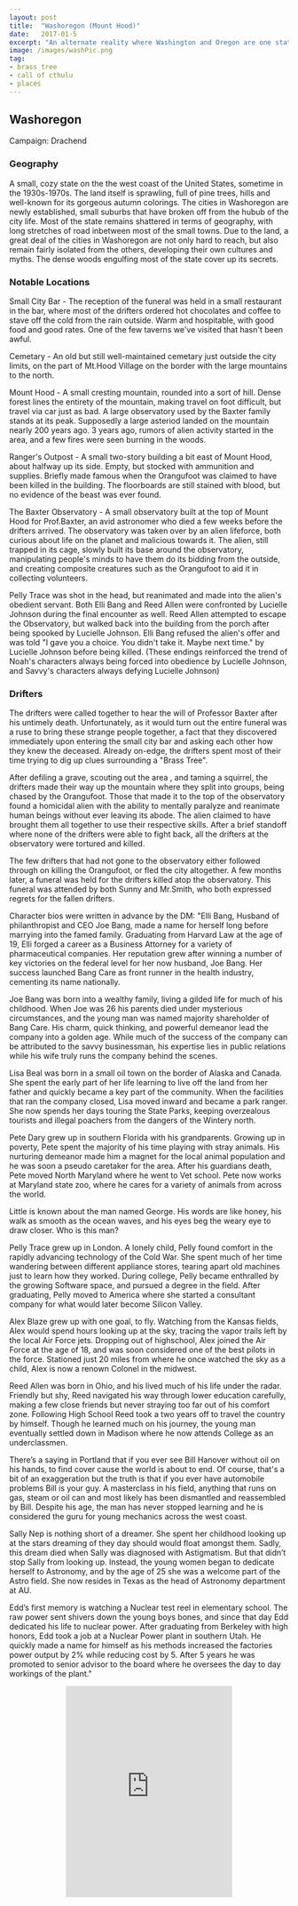 ```yaml
---
layout: post
title:  "Washoregon (Mount Hood)"
date:   2017-01-5
excerpt: "An alternate reality where Washington and Oregon are one state."
image: /images/washPic.png
tag:
- brass tree
- call of cthulu
- places 
---
```


## Washoregon
Campaign: Drachend

### Geography
A small, cozy state on the the west coast of the United States, sometime in the 1930s-1970s. The land itself is sprawling, full of pine trees, hills and well-known for its gorgeous autumn colorings. The cities in Washoregon are newly established, small suburbs that have broken off from the hubub of the city life. Most of the state remains shattered in terms of geography, with long stretches of road inbetween most of the small towns. Due to the land, a great deal of the cities in Washoregon are not only hard to reach, but also remain fairly isolated from the others, developing their own cultures and myths. The dense woods engulfing most of the state cover up its secrets.

### Notable Locations
Small City Bar - The reception of the funeral was held in a small restaurant in the bar, where most of the drifters ordered hot chocolates and coffee to stave off the cold from the rain outside. Warm and hospitable, with good food and good rates. One of the few taverns we've visited that hasn't been awful.

Cemetary - An old but still well-maintained cemetary just outside the city limits, on the part of Mt.Hood Village on the border with the large mountains to the north.

Mount Hood - A small cresting mountain, rounded into a sort of hill. Dense forest lines the entirety of the mountain, making travel on foot difficult, but travel via car just as bad. A large observatory used by the Baxter family stands at its peak. Supposedly a large asteriod landed on the mountain nearly 200 years ago. 3 years ago, rumors of alien activity started in the area, and a few fires were seen burning in the woods.

Ranger's Outpost - A small two-story building a bit east of Mount Hood, about halfway up its side. Empty, but stocked with ammunition and supplies. Briefly made famous when the Orangufoot was claimed to have been killed in the building. The floorboards are still stained with blood, but no evidence of the beast was ever found.

The Baxter Observatory - A small observatory built at the top of Mount Hood for Prof.Baxter, an avid astronomer who died a few weeks before the drifters arrived. The observatory was taken over by an alien lifeforce, both curious about life on the planet and malicious towards it. The alien, still trapped in its cage, slowly built its base around the observatory, manipulating people's minds to have them do its bidding from the outside, and creating composite creatures such as the Orangufoot to aid it in collecting volunteers. 

Pelly Trace was shot in the head, but reanimated and made into the alien's obedient servant. Both Elli Bang and Reed Allen were confronted by Lucielle Johnson during the final encounter as well. Reed Allen attempted to escape the Observatory, but walked back into the building from the porch after being spooked by Lucielle Johnson. Elli Bang refused the alien's offer and was told "I gave you a choice. You didn't take it. Maybe next time." by Lucielle Johnson before being killed. (These endings reinforced the trend of Noah's characters always being forced into obedience by Lucielle Johnson, and Savvy's characters always defying Lucielle Johnson)

### Drifters 
The drifters were called together to hear the will of Professor Baxter after his untimely death. Unfortunately, as it would turn out the entire funeral was a ruse to bring these strange people together, a fact that they discovered immediately upon entering the small city bar and asking each other how they knew the deceased. Already on-edge, the drifters spent most of their time trying to dig up clues surrounding a "Brass Tree".

After defiling a grave, scouting out the area , and taming a squirrel, the drifters made their way up the mountain where they split into groups, being chased by the Orangufoot. Those that made it to the top of the observatory found a homicidal alien with the ability to mentally paralyze and reanimate human beings without ever leaving its abode. The alien claimed to have brought them all together to use their respective skills. After a brief standoff where none of the drifters were able to fight back, all the drifters at the observatory were tortured and killed.

The few drifters that had not gone to the observatory either followed through on killing the Orangufoot, or fled the city altogether. A few months later, a funeral was held for the drifters killed atop the observatory. This funeral was attended by both Sunny and Mr.Smith, who both expressed regrets for the fallen drifters.

Character bios were written in advance by the DM:
"Elli Bang, Husband of philanthropist and CEO Joe Bang, made a name for herself long before marrying into the famed family. Graduating from Harvard Law at the age of 19, Elli forged a career as a Business Attorney for a variety of pharmaceutical companies. Her reputation grew after winning a number of key victories on the federal level for her now husband, Joe Bang. Her success launched Bang Care as front runner in the health industry, cementing its name nationally.

Joe Bang was born into a wealthy family, living a gilded life for much of his childhood. When Joe was 26 his parents died under mysterious circumstances, and the young man was named majority shareholder of Bang Care. His charm, quick thinking, and powerful demeanor lead the company into a golden age. While much of the success of the company can be attributed to the savvy businessman, his expertise lies in public relations while his wife truly runs the company behind the scenes.

Lisa Beal was born in a small oil town on the border of Alaska and Canada. She spent the early part of her life learning to live off the land from her father and quickly became a key part of the community. When the facilities that ran the company closed, Lisa moved inward and became a park ranger. She now spends her days touring the State Parks, keeping overzealous tourists and illegal poachers from the dangers of the Wintery north.

Pete Dary grew up in southern Florida with his grandparents. Growing up in poverty, Pete spent the majority of his time playing with stray animals. His nurturing demeanor made him a magnet for the local animal population and he was soon a pseudo caretaker for the area. After his guardians death, Pete moved North Maryland where he went to Vet school. Pete now works at Maryland state zoo, where he cares for a variety of animals from across the world.

Little is known about the man named George. His words are like honey, his walk as smooth as the ocean waves, and his eyes beg the weary eye to draw closer. Who is this man?

Pelly Trace grew up in London. A lonely child, Pelly found comfort in the rapidly advancing technology of the Cold War. She spent much of her time wandering between different appliance stores, tearing apart old machines just to learn how they worked. During college, Pelly became enthralled by the growing Software space, and pursued a degree in the field. After graduating, Pelly moved to America where she started a consultant company for what would later become Silicon Valley.

Alex Blaze grew up with one goal, to fly. Watching from the Kansas fields, Alex would spend hours looking up at the sky, tracing the vapor trails left by the local Air Force jets. Dropping out of highschool, Alex joined the Air Force at the age of 18, and was soon considered one of the best pilots in the force. Stationed just 20 miles from where he once watched the sky as a child, Alex is now a renown Colonel in the midwest.

Reed Allen was born in Ohio, and his lived much of his life under the radar. Friendly but shy, Reed navigated his way through lower education carefully, making a few close friends but never straying too far out of his comfort zone. Following High School Reed took a two years off to travel the country by himself. Though he learned much on his journey, the young man eventually settled down in Madison where he now attends College as an underclassmen.

There’s a saying in Portland that if you ever see Bill Hanover without oil on his hands, to find cover cause the world is about to end. Of course, that's a bit of an exaggeration but the truth is that if you ever have automobile problems Bill is your guy. A masterclass in his field, anything that runs on gas, steam or oil can and most likely has been dismantled and reassembled by Bill. Despite his age, the man has never stopped learning and he is considered the guru for young mechanics across the west coast.

Sally Nep is nothing short of a dreamer. She spent her childhood looking up at the stars dreaming of they day should would float amongst them. Sadly, this dream died when Sally was diagnosed with Astigmatism. But that didn’t stop Sally from looking up. Instead, the young women began to dedicate herself to Astronomy, and by the age of 25 she was a welcome part of the Astro field. She now resides in Texas as the head of Astronomy department at AU.

Edd’s first memory is watching a Nuclear test reel in elementary school. The raw power sent shivers down the young boys bones, and since that day Edd dedicated his life to nuclear power. After graduating from Berkeley with high honors, Edd took a job at a Nuclear Power plant in southern Utah. He quickly made a name for himself as his methods increased the factories power output by 2% while reducing cost by 5. After 5 years he was promoted to senior advisor to the board where he oversees the day to day workings of the plant."


<center><iframe src="https://open.spotify.com/embed/user/isittooshortornotavailable/playlist/7xOfrEB1WLZisZNbOI4kok" width="300" height="380" frameborder="0" allowtransparency="true" allow="encrypted-media"></iframe></center>
